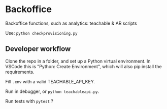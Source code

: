 # Backoffice

Backoffice functions, such as analytics: teachable &amp; AR scripts

Use: 
```python checkprovisioning.py```

## Developer workflow

Clone the repo in a folder, and set up a Python virtual environment. In VSCode this is "Python: Create Environment", which will also pip install the requirements.

Fill `.env` with a valid TEACHABLE_API_KEY.

Run in debugger, or `python teachableapi.py`.

Run tests with `pytest` ?
